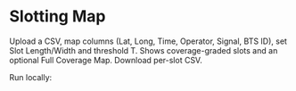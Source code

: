 # Slotting Map
Upload a CSV, map columns (Lat, Long, Time, Operator, Signal, BTS ID), set Slot Length/Width and threshold T.
Shows coverage-graded slots and an optional Full Coverage Map. Download per-slot CSV.

Run locally:
